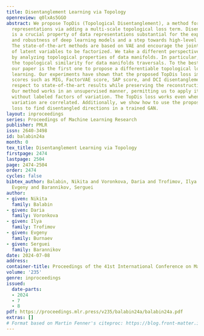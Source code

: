```yaml
---
title: Disentanglement Learning via Topology
openreview: q0lxAs5GGO
abstract: We propose TopDis (Topological Disentanglement), a method for learning disentangled
  representations via adding a multi-scale topological loss term. Disentanglement
  is a crucial property of data representations substantial for the explainability
  and robustness of deep learning models and a step towards high-level cognition.
  The state-of-the-art methods are based on VAE and encourage the joint distribution
  of latent variables to be factorized. We take a different perspective on disentanglement
  by analyzing topological properties of data manifolds. In particular, we optimize
  the topological similarity for data manifolds traversals. To the best of our knowledge,
  our paper is the first one to propose a differentiable topological loss for disentanglement
  learning. Our experiments have shown that the proposed TopDis loss improves disentanglement
  scores such as MIG, FactorVAE score, SAP score, and DCI disentanglement score with
  respect to state-of-the-art results while preserving the reconstruction quality.
  Our method works in an unsupervised manner, permitting us to apply it to problems
  without labeled factors of variation. The TopDis loss works even when factors of
  variation are correlated. Additionally, we show how to use the proposed topological
  loss to find disentangled directions in a trained GAN.
layout: inproceedings
series: Proceedings of Machine Learning Research
publisher: PMLR
issn: 2640-3498
id: balabin24a
month: 0
tex_title: Disentanglement Learning via Topology
firstpage: 2474
lastpage: 2504
page: 2474-2504
order: 2474
cycles: false
bibtex_author: Balabin, Nikita and Voronkova, Daria and Trofimov, Ilya and Burnaev,
  Evgeny and Barannikov, Serguei
author:
- given: Nikita
  family: Balabin
- given: Daria
  family: Voronkova
- given: Ilya
  family: Trofimov
- given: Evgeny
  family: Burnaev
- given: Serguei
  family: Barannikov
date: 2024-07-08
address:
container-title: Proceedings of the 41st International Conference on Machine Learning
volume: '235'
genre: inproceedings
issued:
  date-parts:
  - 2024
  - 7
  - 8
pdf: https://proceedings.mlr.press/v235/balabin24a/balabin24a.pdf
extras: []
# Format based on Martin Fenner's citeproc: https://blog.front-matter.io/posts/citeproc-yaml-for-bibliographies/
---
```

